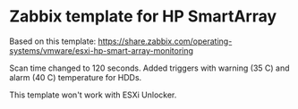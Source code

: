 # Zabbix template for HP SmartArray

Based on this template: https://share.zabbix.com/operating-systems/vmware/esxi-hp-smart-array-monitoring

Scan time changed to 120 seconds.
Added triggers with warning (35 C) and alarm (40 C) temperature for HDDs.


This template won't work with ESXi Unlocker.
